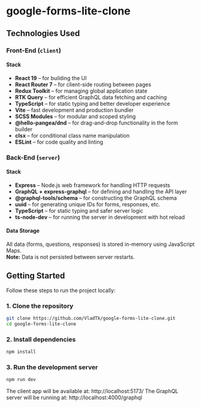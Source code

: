 # google-forms-lite-clone

## Technologies Used

### Front-End (`client`)

#### Stack

- **React 19** – for building the UI
- **React Router 7** – for client-side routing between pages
- **Redux Toolkit** – for managing global application state
- **RTK Query** – for efficient GraphQL data fetching and caching
- **TypeScript** – for static typing and better developer experience
- **Vite** – fast development and production bundler
- **SCSS Modules** – for modular and scoped styling
- **@hello-pangea/dnd** – for drag-and-drop functionality in the form builder
- **clsx** – for conditional class name manipulation
- **ESLint** – for code quality and linting

### Back-End (`server`)

#### Stack

- **Express** – Node.js web framework for handling HTTP requests
- **GraphQL + express-graphql** – for defining and handling the API layer
- **@graphql-tools/schema** – for constructing the GraphQL schema
- **uuid** – for generating unique IDs for forms, responses, etc.
- **TypeScript** – for static typing and safer server logic
- **ts-node-dev** – for running the server in development with hot reload

#### Data Storage

All data (forms, questions, responses) is stored in-memory using JavaScript Maps.  
**Note:** Data is not persisted between server restarts.


## Getting Started

Follow these steps to run the project locally:

### 1. Clone the repository

```bash
git clone https://github.com/VladTk/google-forms-lite-clone.git
cd google-forms-lite-clone
```

### 2. Install dependencies

```bash
npm install
```

### 3. Run the development server

```bash
npm run dev
```

The client app will be available at: http://localhost:5173/
The GraphQL server will be running at: http://localhost:4000/graphql